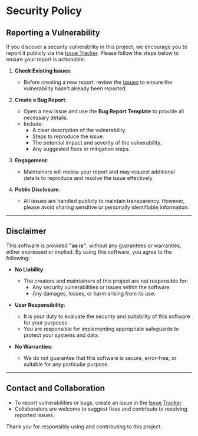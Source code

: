 # Security Policy

## Reporting a Vulnerability

If you discover a security vulnerability in this project, we encourage you to report it publicly via the [Issue Tracker](https://github.com/gplms/gplms/issues). Please follow the steps below to ensure your report is actionable:

1. **Check Existing Issues**:
   - Before creating a new report, review the [Issues](https://github.com/gplms/gplms/issues) to ensure the vulnerability hasn't already been reported.

2. **Create a Bug Report**:
   - Open a new issue and use the **Bug Report Template** to provide all necessary details.
   - Include:
     - A clear description of the vulnerability.
     - Steps to reproduce the issue.
     - The potential impact and severity of the vulnerability.
     - Any suggested fixes or mitigation steps.

3. **Engagement**:
   - Maintainers will review your report and may request additional details to reproduce and resolve the issue effectively.

4. **Public Disclosure**:
   - All issues are handled publicly to maintain transparency. However, please avoid sharing sensitive or personally identifiable information.

---

## Disclaimer

This software is provided **"as is"**, without any guarantees or warranties, either expressed or implied. By using this software, you agree to the following:

- **No Liability**:
  - The creators and maintainers of this project are not responsible for:
    - Any security vulnerabilities or issues within the software.
    - Any damages, losses, or harm arising from its use.

- **User Responsibility**:
  - It is your duty to evaluate the security and suitability of this software for your purposes.
  - You are responsible for implementing appropriate safeguards to protect your systems and data.

- **No Warranties**:
  - We do not guarantee that this software is secure, error-free, or suitable for any particular purpose.

---

## Contact and Collaboration

- To report vulnerabilities or bugs, create an issue in the [Issue Tracker](https://github.com/gplms/gplms/issues).
- Collaborators are welcome to suggest fixes and contribute to resolving reported issues.

Thank you for responsibly using and contributing to this project.
